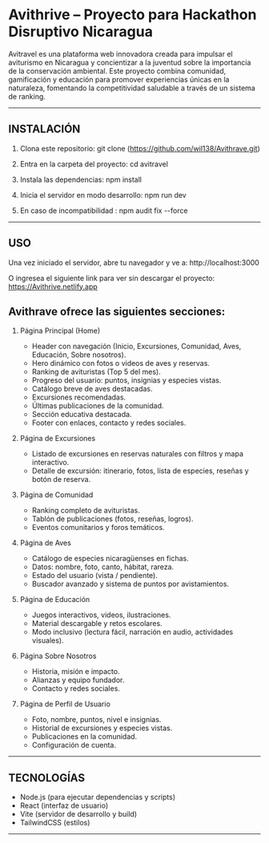 # Avithrive – Proyecto para Hackathon Disruptivo Nicaragua

Avitravel es una plataforma web innovadora creada para impulsar el aviturismo en Nicaragua y concientizar a la juventud sobre la importancia de la conservación ambiental. 
Este proyecto combina comunidad, gamificación y educación para promover experiencias únicas en la naturaleza, fomentando la competitividad saludable a través de un sistema de ranking.

------------------------------------------------------------

## INSTALACIÓN

1. Clona este repositorio:
   git clone (https://github.com/wil138/Avithrave.git)

2. Entra en la carpeta del proyecto:
   cd avitravel

3. Instala las dependencias:
   npm install

4. Inicia el servidor en modo desarrollo:
   npm run dev

5. En caso de incompatibilidad :
   npm audit fix --force


------------------------------------------------------------

## USO

Una vez iniciado el servidor, abre tu navegador y ve a:
   http://localhost:3000 
   
O ingresea el siguiente link para ver sin descargar el proyecto:
https://Avithrive.netlify.app

## Avithrave ofrece las siguientes secciones:

1. Página Principal (Home)
   - Header con navegación (Inicio, Excursiones, Comunidad, Aves, Educación, Sobre nosotros).
   - Hero dinámico con fotos o videos de aves y reservas.
   - Ranking de avituristas (Top 5 del mes).
   - Progreso del usuario: puntos, insignias y especies vistas.
   - Catálogo breve de aves destacadas.
   - Excursiones recomendadas.
   - Últimas publicaciones de la comunidad.
   - Sección educativa destacada.
   - Footer con enlaces, contacto y redes sociales.

2. Página de Excursiones
   - Listado de excursiones en reservas naturales con filtros y mapa interactivo.
   - Detalle de excursión: itinerario, fotos, lista de especies, reseñas y botón de reserva.

3. Página de Comunidad
   - Ranking completo de avituristas.
   - Tablón de publicaciones (fotos, reseñas, logros).
   - Eventos comunitarios y foros temáticos.

4. Página de Aves
   - Catálogo de especies nicaragüenses en fichas.
   - Datos: nombre, foto, canto, hábitat, rareza.
   - Estado del usuario (vista / pendiente).
   - Buscador avanzado y sistema de puntos por avistamientos.

5. Página de Educación
   - Juegos interactivos, videos, ilustraciones.
   - Material descargable y retos escolares.
   - Modo inclusivo (lectura fácil, narración en audio, actividades visuales).

6. Página Sobre Nosotros
   - Historia, misión e impacto.
   - Alianzas y equipo fundador.
   - Contacto y redes sociales.

7. Página de Perfil de Usuario
   - Foto, nombre, puntos, nivel e insignias.
   - Historial de excursiones y especies vistas.
   - Publicaciones en la comunidad.
   - Configuración de cuenta.

------------------------------------------------------------

## TECNOLOGÍAS

- Node.js (para ejecutar dependencias y scripts)
- React (interfaz de usuario)
- Vite (servidor de desarrollo y build)
- TailwindCSS (estilos)

------------------------------------------------------------
